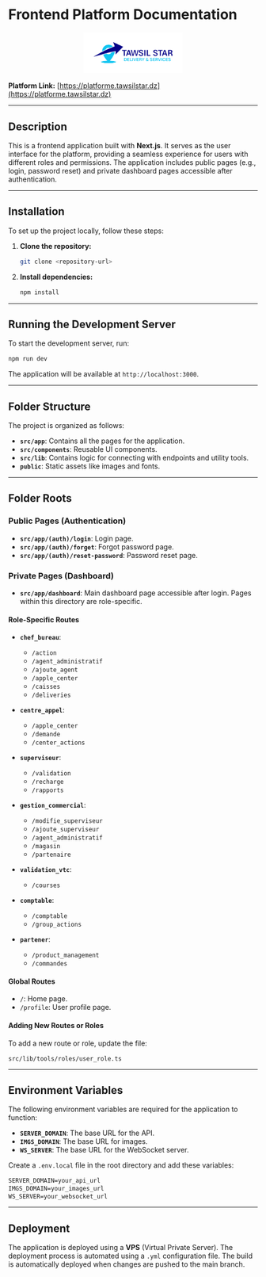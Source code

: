 # Frontend Platform Documentation

<div align="center">
  <img src="./public/Logo_Horizontal.svg" alt="Company Logo" width="200" />
</div>

**Platform Link:** [https://platforme.tawsilstar.dz](https://platforme.tawsilstar.dz)

---

## Description
This is a frontend application built with **Next.js**. It serves as the user interface for the platform, providing a seamless experience for users with different roles and permissions. The application includes public pages (e.g., login, password reset) and private dashboard pages accessible after authentication.

---

## Installation
To set up the project locally, follow these steps:

1. **Clone the repository:**
   ```bash
   git clone <repository-url>
   ```

2. **Install dependencies:**
   ```bash
   npm install
   ```

---

## Running the Development Server
To start the development server, run:
```bash
npm run dev
```
The application will be available at `http://localhost:3000`.

---

## Folder Structure
The project is organized as follows:

- **`src/app`**: Contains all the pages for the application.
- **`src/components`**: Reusable UI components.
- **`src/lib`**: Contains logic for connecting with endpoints and utility tools.
- **`public`**: Static assets like images and fonts.

---

## Folder Roots
### Public Pages (Authentication)
- **`src/app/(auth)/login`**: Login page.
- **`src/app/(auth)/forget`**: Forgot password page.
- **`src/app/(auth)/reset-password`**: Password reset page.

### Private Pages (Dashboard)
- **`src/app/dashboard`**: Main dashboard page accessible after login. Pages within this directory are role-specific.

#### Role-Specific Routes
- **`chef_bureau`**:
  - `/action`
  - `/agent_administratif`
  - `/ajoute_agent`
  - `/apple_center`
  - `/caisses`
  - `/deliveries`

- **`centre_appel`**:
  - `/apple_center`
  - `/demande`
  - `/center_actions`

- **`superviseur`**:
  - `/validation`
  - `/recharge`
  - `/rapports`

- **`gestion_commercial`**:
  - `/modifie_superviseur`
  - `/ajoute_superviseur`
  - `/agent_administratif`
  - `/magasin`
  - `/partenaire`

- **`validation_vtc`**:
  - `/courses`

- **`comptable`**:
  - `/comptable`
  - `/group_actions`

- **`partener`**:
  - `/product_management`
  - `/commandes`

#### Global Routes
- `/`: Home page.
- `/profile`: User profile page.

#### Adding New Routes or Roles
To add a new route or role, update the file:
```
src/lib/tools/roles/user_role.ts
```

---

## Environment Variables
The following environment variables are required for the application to function:

- **`SERVER_DOMAIN`**: The base URL for the API.
- **`IMGS_DOMAIN`**: The base URL for images.
- **`WS_SERVER`**: The base URL for the WebSocket server.

Create a `.env.local` file in the root directory and add these variables:
```env
SERVER_DOMAIN=your_api_url
IMGS_DOMAIN=your_images_url
WS_SERVER=your_websocket_url
```

---

## Deployment
The application is deployed using a **VPS** (Virtual Private Server). The deployment process is automated using a `.yml` configuration file. The build is automatically deployed when changes are pushed to the main branch.